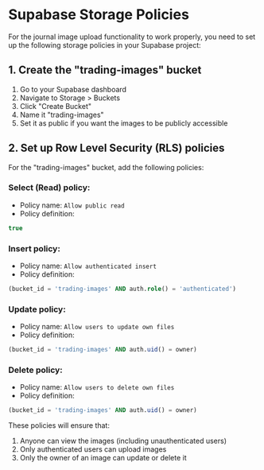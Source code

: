 # Supabase Storage Policies

For the journal image upload functionality to work properly, you need to set up the following storage policies in your Supabase project:

## 1. Create the "trading-images" bucket

1. Go to your Supabase dashboard
2. Navigate to Storage > Buckets
3. Click "Create Bucket"
4. Name it "trading-images"
5. Set it as public if you want the images to be publicly accessible

## 2. Set up Row Level Security (RLS) policies

For the "trading-images" bucket, add the following policies:

### Select (Read) policy:

- Policy name: `Allow public read`
- Policy definition:

```sql
true
```

### Insert policy:

- Policy name: `Allow authenticated insert`
- Policy definition:

```sql
(bucket_id = 'trading-images' AND auth.role() = 'authenticated')
```

### Update policy:

- Policy name: `Allow users to update own files`
- Policy definition:

```sql
(bucket_id = 'trading-images' AND auth.uid() = owner)
```

### Delete policy:

- Policy name: `Allow users to delete own files`
- Policy definition:

```sql
(bucket_id = 'trading-images' AND auth.uid() = owner)
```

These policies will ensure that:

1. Anyone can view the images (including unauthenticated users)
2. Only authenticated users can upload images
3. Only the owner of an image can update or delete it
